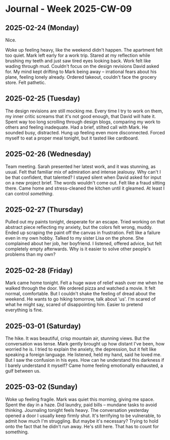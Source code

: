 # Journal - Week 2025-CW-09

## 2025-02-24 (Monday)

Nice.

Woke up feeling heavy, like the weekend didn't happen. The apartment felt too quiet. Mark left early for a work trip. Stared at my reflection while brushing my teeth and just saw tired eyes looking back. Work felt like wading through mud. Couldn't focus on the design revisions David asked for. My mind kept drifting to Mark being away – irrational fears about his plane, feeling lonely already. Ordered takeout, couldn't face the grocery store. Felt pathetic.

## 2025-02-25 (Tuesday)

The design revisions are still mocking me. Every time I try to work on them, my inner critic screams that it's not good enough, that David will hate it. Spent way too long scrolling through design blogs, comparing my work to others and feeling inadequate. Had a brief, stilted call with Mark. He sounded busy, distracted. Hung up feeling even more disconnected. Forced myself to eat a proper meal tonight, but it tasted like cardboard.

## 2025-02-26 (Wednesday)

Team meeting. Sarah presented her latest work, and it was stunning, as usual. Felt that familiar mix of admiration and intense jealousy. Why can't I be that confident, that talented? I stayed silent when David asked for input on a new project brief. The words wouldn't come out. Felt like a fraud sitting there. Came home and stress-cleaned the kitchen until it gleamed. At least I can control _something_.

## 2025-02-27 (Thursday)

Pulled out my paints tonight, desperate for an escape. Tried working on that abstract piece reflecting my anxiety, but the colors felt wrong, muddy. Ended up scraping the paint off the canvas in frustration. Felt like a failure even in my own hobby. Talked to my sister Lisa on the phone. She complained about her job, her boyfriend. I listened, offered advice, but felt completely empty afterwards. Why is it easier to solve other people's problems than my own?

## 2025-02-28 (Friday)

Mark came home tonight. Felt a huge wave of relief wash over me when he walked through the door. We ordered pizza and watched a movie. It felt normal, comfortable. But I couldn't shake the feeling of dread about the weekend. He wants to go hiking tomorrow, talk about 'us'. I'm scared of what he might say, scared of disappointing him. Easier to pretend everything is fine.

## 2025-03-01 (Saturday)

The hike. It was beautiful, crisp mountain air, stunning views. But the conversation was tense. Mark gently brought up how distant I've been, how worried he is. I tried to explain the anxiety, the depression, but it felt like speaking a foreign language. He listened, held my hand, said he loved me. But I saw the confusion in his eyes. How can he understand this darkness if I barely understand it myself? Came home feeling emotionally exhausted, a gulf between us.

## 2025-03-02 (Sunday)

Woke up feeling fragile. Mark was quiet this morning, giving me space. Spent the day in a haze. Did laundry, paid bills – mundane tasks to avoid thinking. Journaling tonight feels heavy. The conversation yesterday opened a door I usually keep firmly shut. It's terrifying to be vulnerable, to admit how much I'm struggling. But maybe it's necessary? Trying to hold onto the fact that he didn't run away. He's still here. That has to count for something.
